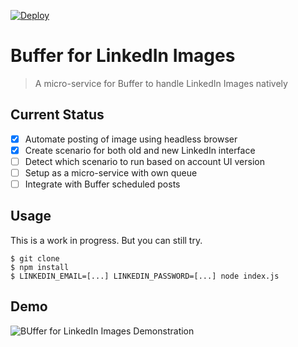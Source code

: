 [![Deploy](https://www.herokucdn.com/deploy/button.svg)](https://heroku.com/deploy)

# Buffer for LinkedIn Images

> A micro-service for Buffer to handle LinkedIn Images natively

## Current Status

- [x] Automate posting of image using headless browser
- [x] Create scenario for both old and new LinkedIn interface
- [ ] Detect which scenario to run based on account UI version
- [ ] Setup as a micro-service with own queue
- [ ] Integrate with Buffer scheduled posts

## Usage

This is a work in progress. But you can still try.

    $ git clone
    $ npm install
    $ LINKEDIN_EMAIL=[...] LINKEDIN_PASSWORD=[...] node index.js

## Demo

![BUffer for LinkedIn Images Demonstration](https://s27.postimg.org/qprznhv83/ezgif_com_crop.gif)
